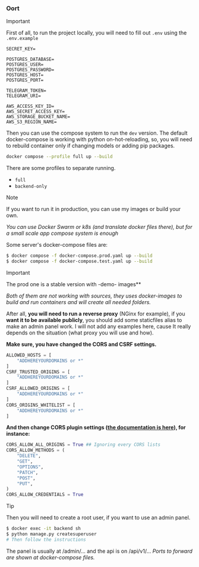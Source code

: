 ### Oort
> [!IMPORTANT]
> First of all, to run the project locally, you will need to fill out `.env` using the `.env.example`

```env
SECRET_KEY=

POSTGRES_DATABASE=
POSTGRES_USER=
POSTGRES_PASSWORD=
POSTGRES_HOST=
POSTGRES_PORT=

TELEGRAM_TOKEN=
TELEGRAM_URI=

AWS_ACCESS_KEY_ID=
AWS_SECRET_ACCESS_KEY=
AWS_STORAGE_BUCKET_NAME=
AWS_S3_REGION_NAME=
```

Then you can use the compose system to run the `dev` version. The default docker-compose is working with python on-hot-reloading, so, you will need to rebuild container only if changing models or adding pip packages.

```sh
docker compose --profile full up --build  
```
There are some profiles to separate running.

- `full`
- `backend-only`

> [!NOTE]
> If you want to run it in production, you can use my images or build your own.

_You can use Docker Swarm or k8s (and translate docker files there), but for a small scale app compose system is enough_

Some server's docker-compose files are:
```sh
$ docker compose -f docker-compose.prod.yaml up --build
$ docker compose -f docker-compose.test.yaml up --build
```
> [!IMPORTANT]  
> The prod one is a stable version with -demo- images**

_Both of them are not working with sources, they uses docker-images to build and run containers and will create all needed folders._

After all, **you will need to run a reverse proxy** (NGinx for example), if you **want it to be available publicly**, you should add some staticfiles alias to make an admin panel work.
I will not add any examples here, cause It really depends on the situation (what proxy you will use and how).

**Make sure, you have changed the CORS and CSRF settings.**
```python
ALLOWED_HOSTS = [
    "ADDHEREYOURDOMAINS or *"
]
CSRF_TRUSTED_ORIGINS = [
    "ADDHEREYOURDOMAINS or *"
]
CSRF_ALLOWED_ORIGINS = [
    "ADDHEREYOURDOMAINS or *"
]
CORS_ORIGINS_WHITELIST = [
    "ADDHEREYOURDOMAINS or *"
]
```

**And then change CORS plugin settings ([the documentation is here](https://github.com/adamchainz/django-cors-headers)), for instance:**
```python
CORS_ALLOW_ALL_ORIGINS = True ## Ignoring every CORS lists
CORS_ALLOW_METHODS = (
    "DELETE",
    "GET",
    "OPTIONS",
    "PATCH",
    "POST",
    "PUT",
)
CORS_ALLOW_CREDENTIALS = True
```
> [!TIP]
> Then you will need to create a root user, if you want to use an admin panel.
```sh
$ docker exec -it backend sh
$ python manage.py createsuperuser
# Then follow the instructions
```
The panel is usually at /admin/... and the api is on /api/v1/...
_Ports to forward are shown at docker-compose files._
